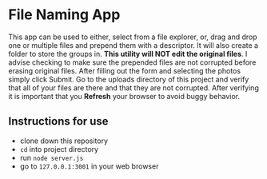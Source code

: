 # File Naming App

This app can be used to either, select from a file explorer, or, drag and drop one or multiple files and prepend them with a descriptor. It will also create a folder to store the groups in. **This utility will NOT edit the original files**. I advise checking to make sure the prepended files are not corrupted before erasing original files. After filling out the form and selecting the photos simply click Submit. Go to the uploads directory of this project and verify that all of your files are there and that they are not corrupted. After verifying it is important that you **Refresh** your browser to avoid buggy behavior.

## Instructions for use

  - clone down this repository
  - `cd` into project directory
  - run `node server.js`
  - go to `127.0.0.1:3001` in your web browser